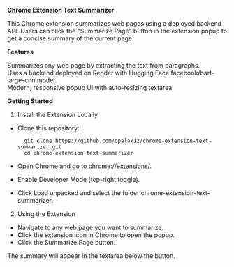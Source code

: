 **Chrome Extension Text Summarizer**

This Chrome extension summarizes web pages using a deployed backend API. Users can click the "Summarize Page" button in the extension popup to get a concise summary of the current page.

**Features**

Summarizes any web page by extracting the text from paragraphs.  
Uses a backend deployed on Render with Hugging Face facebook/bart-large-cnn model.  
Modern, responsive popup UI with auto-resizing textarea.

**Getting Started**
1. Install the Extension Locally
- Clone this repository:

  ```
    git clone https://github.com/opalak12/chrome-extension-text-summarizer.git
    cd chrome-extension-text-summarizer
  ```


- Open Chrome and go to chrome://extensions/.
- Enable Developer Mode (top-right toggle).
- Click Load unpacked and select the folder chrome-extension-text-summarizer.

2. Using the Extension
- Navigate to any web page you want to summarize.
- Click the extension icon in Chrome to open the popup.
- Click the Summarize Page button.

The summary will appear in the textarea below the button.
